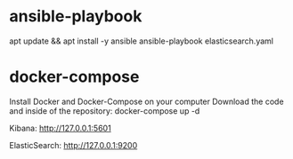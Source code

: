 # ansible-playbook
apt update && apt install -y ansible
ansible-playbook elasticsearch.yaml

# docker-compose
Install Docker and Docker-Compose on your computer
Download the code and inside of the repository:
docker-compose up -d

Kibana:
http://127.0.0.1:5601

ElasticSearch:
http://127.0.0.1:9200
